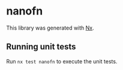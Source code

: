 # nanofn

This library was generated with [Nx](https://nx.dev).

## Running unit tests

Run `nx test nanofn` to execute the unit tests.
